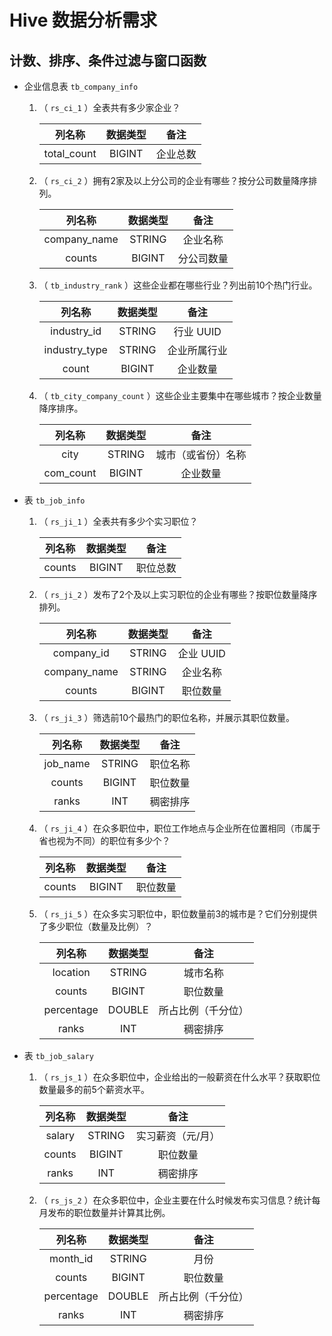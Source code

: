 # Hive 数据分析需求

## 计数、排序、条件过滤与窗口函数

- 企业信息表 `tb_company_info`

  1. （ `rs_ci_1` ）全表共有多少家企业？

        |   列名称    | 数据类型 |   备注   |
        | :---------: | :------: | :------: |
        | total_count |  BIGINT  | 企业总数 |

  2. （ `rs_ci_2` ）拥有2家及以上分公司的企业有哪些？按分公司数量降序排列。

        |    列名称    | 数据类型 |    备注    |
        | :----------: | :------: | :--------: |
        | company_name |  STRING  |  企业名称  |
        |    counts    |  BIGINT  | 分公司数量 |

  3. （ `tb_industry_rank` ）这些企业都在哪些行业？列出前10个热门行业。

        |    列名称     | 数据类型 |     备注     |
        | :-----------: | :------: | :----------: |
        |  industry_id  |  STRING  |  行业 UUID   |
        | industry_type |  STRING  | 企业所属行业 |
        |     count     |  BIGINT  |   企业数量   |

  4. （ `tb_city_company_count` ）这些企业主要集中在哪些城市？按企业数量降序排序。

        |  列名称   | 数据类型 |        备注        |
        | :-------: | :------: | :----------------: |
        |   city    |  STRING  | 城市（或省份）名称 |
        | com_count |  BIGINT  |      企业数量      |

- 表 `tb_job_info`
  1. （ `rs_ji_1` ）全表共有多少个实习职位？

        | 列名称 | 数据类型 |   备注   |
        | :----: | :------: | :------: |
        | counts |  BIGINT  | 职位总数 |

  2. （ `rs_ji_2` ）发布了2个及以上实习职位的企业有哪些？按职位数量降序排列。

        |    列名称    | 数据类型 |   备注    |
        | :----------: | :------: | :-------: |
        |  company_id  |  STRING  | 企业 UUID |
        | company_name |  STRING  | 企业名称  |
        |    counts    |  BIGINT  | 职位数量  |
  
  3. （ `rs_ji_3` ）筛选前10个最热门的职位名称，并展示其职位数量。
  
        |  列名称  | 数据类型 |   备注   |
        | :------: | :------: | :------: |
        | job_name |  STRING  | 职位名称 |
        |  counts  |  BIGINT  | 职位数量 |
        |  ranks   |   INT    | 稠密排序 |
  
  4. （ `rs_ji_4` ）在众多职位中，职位工作地点与企业所在位置相同（市属于省也视为不同）的职位有多少个？
  
        | 列名称 | 数据类型 |   备注   |
        | :----: | :------: | :------: |
        | counts |  BIGINT  | 职位数量 |
  
  5. （ `rs_ji_5` ）在众多实习职位中，职位数量前3的城市是？它们分别提供了多少职位（数量及比例）？
  
        |   列名称   | 数据类型 |        备注        |
        | :--------: | :------: | :----------------: |
        |  location  |  STRING  |      城市名称      |
        |   counts   |  BIGINT  |      职位数量      |
        | percentage |  DOUBLE  | 所占比例（千分位） |
        |   ranks    |   INT    |      稠密排序      |

- 表 `tb_job_salary`
  1. （ `rs_js_1` ）在众多职位中，企业给出的一般薪资在什么水平？获取职位数量最多的前5个薪资水平。

        | 列名称 | 数据类型 |       备注        |
        | :----: | :------: | :---------------: |
        | salary |  STRING  | 实习薪资（元/月） |
        | counts |  BIGINT  |     职位数量      |
        | ranks  |   INT    |     稠密排序      |

  2. （ `rs_js_2` ）在众多职位中，企业主要在什么时候发布实习信息？统计每月发布的职位数量并计算其比例。

        |   列名称   | 数据类型 |        备注        |
        | :--------: | :------: | :----------------: |
        |  month_id  |  STRING  |        月份        |
        |   counts   |  BIGINT  |      职位数量      |
        | percentage |  DOUBLE  | 所占比例（千分位） |
        |   ranks    |   INT    |      稠密排序      |
